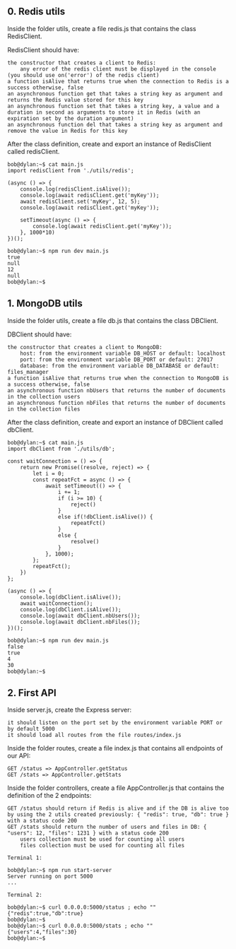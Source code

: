 
## 0. Redis utils

Inside the folder utils, create a file redis.js that contains the class RedisClient.

RedisClient should have:

    the constructor that creates a client to Redis:
        any error of the redis client must be displayed in the console (you should use on('error') of the redis client)
    a function isAlive that returns true when the connection to Redis is a success otherwise, false
    an asynchronous function get that takes a string key as argument and returns the Redis value stored for this key
    an asynchronous function set that takes a string key, a value and a duration in second as arguments to store it in Redis (with an expiration set by the duration argument)
    an asynchronous function del that takes a string key as argument and remove the value in Redis for this key

After the class definition, create and export an instance of RedisClient called redisClient.
```
bob@dylan:~$ cat main.js
import redisClient from './utils/redis';

(async () => {
    console.log(redisClient.isAlive());
    console.log(await redisClient.get('myKey'));
    await redisClient.set('myKey', 12, 5);
    console.log(await redisClient.get('myKey'));

    setTimeout(async () => {
        console.log(await redisClient.get('myKey'));
    }, 1000*10)
})();

bob@dylan:~$ npm run dev main.js
true
null
12
null
bob@dylan:~$ 
```


## 1. MongoDB utils

Inside the folder utils, create a file db.js that contains the class DBClient.

DBClient should have:

    the constructor that creates a client to MongoDB:
        host: from the environment variable DB_HOST or default: localhost
        port: from the environment variable DB_PORT or default: 27017
        database: from the environment variable DB_DATABASE or default: files_manager
    a function isAlive that returns true when the connection to MongoDB is a success otherwise, false
    an asynchronous function nbUsers that returns the number of documents in the collection users
    an asynchronous function nbFiles that returns the number of documents in the collection files

After the class definition, create and export an instance of DBClient called dbClient.
```
bob@dylan:~$ cat main.js
import dbClient from './utils/db';

const waitConnection = () => {
    return new Promise((resolve, reject) => {
        let i = 0;
        const repeatFct = async () => {
            await setTimeout(() => {
                i += 1;
                if (i >= 10) {
                    reject()
                }
                else if(!dbClient.isAlive()) {
                    repeatFct()
                }
                else {
                    resolve()
                }
            }, 1000);
        };
        repeatFct();
    })
};

(async () => {
    console.log(dbClient.isAlive());
    await waitConnection();
    console.log(dbClient.isAlive());
    console.log(await dbClient.nbUsers());
    console.log(await dbClient.nbFiles());
})();

bob@dylan:~$ npm run dev main.js
false
true
4
30
bob@dylan:~$ 
```

## 2. First API

Inside server.js, create the Express server:

    it should listen on the port set by the environment variable PORT or by default 5000
    it should load all routes from the file routes/index.js

Inside the folder routes, create a file index.js that contains all endpoints of our API:

    GET /status => AppController.getStatus
    GET /stats => AppController.getStats

Inside the folder controllers, create a file AppController.js that contains the definition of the 2 endpoints:

    GET /status should return if Redis is alive and if the DB is alive too by using the 2 utils created previously: { "redis": true, "db": true } with a status code 200
    GET /stats should return the number of users and files in DB: { "users": 12, "files": 1231 } with a status code 200
        users collection must be used for counting all users
        files collection must be used for counting all files
```
Terminal 1:

bob@dylan:~$ npm run start-server
Server running on port 5000
...

Terminal 2:

bob@dylan:~$ curl 0.0.0.0:5000/status ; echo ""
{"redis":true,"db":true}
bob@dylan:~$ 
bob@dylan:~$ curl 0.0.0.0:5000/stats ; echo ""
{"users":4,"files":30}
bob@dylan:~$ 
```
